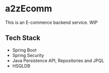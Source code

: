 # a2zEcomm

This is an E-commerce backend service. WIP


## **Tech Stack**

* Spring Boot
* Spring Security
* Java Persistence API, Repositories and JPQL
* HSQLDB

